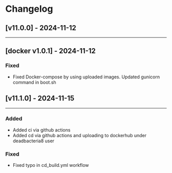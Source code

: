 # Changelog

## [v11.0.0] - 2024-11-12

---

## [docker v1.0.1] - 2024-11-12

### Fixed

- Fixed Docker-compose by using uploaded images. Updated gunicorn command in boot.sh

## [v11.1.0] - 2024-11-15

---

### Added

- Added ci via github actions
- Added cd via github actions and uploading to dockerhub under deadbacteria8 user


### Fixed

- Fixed typo in cd_build.yml workflow
